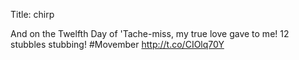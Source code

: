Title: chirp

And on the Twelfth Day of 'Tache-miss, my true love gave to me! 12 stubbles stubbing! #Movember <a href="http://t.co/CIOlq70Y">http://t.co/CIOlq70Y</a>
